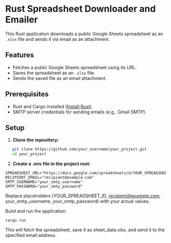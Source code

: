 # Rust Spreadsheet Downloader and Emailer

This Rust application downloads a public Google Sheets spreadsheet as an `.xlsx` file and sends it via email as an attachment.

## Features

- Fetches a public Google Sheets spreadsheet using its URL.
- Saves the spreadsheet as an `.xlsx` file.
- Sends the saved file as an email attachment.

## Prerequisites

- Rust and Cargo installed ([Install Rust](https://www.rust-lang.org/tools/install)).
- SMTP server credentials for sending emails (e.g., Gmail SMTP).

## Setup

1. **Clone the repository:**

```bash
   git clone https://github.com/your_username/your_project.git
   cd your_project
```

2. **Create a .env file in the project root:**

```
SPREADSHEET_URL="https://docs.google.com/spreadsheets/d/YOUR_SPREADSHEET_ID/edit#gid=0"
RECIPIENT_EMAIL="recipient@example.com"
SMTP_USERNAME="your_smtp_username"
SMTP_PASSWORD="your_smtp_password"
```

Replace placeholders (YOUR_SPREADSHEET_ID, recipient@example.com, your_smtp_username, your_smtp_password) with your actual values.

Build and run the application:

```
cargo run
```
This will fetch the spreadsheet, save it as sheet_data.xlsx, and send it to the specified email address.
